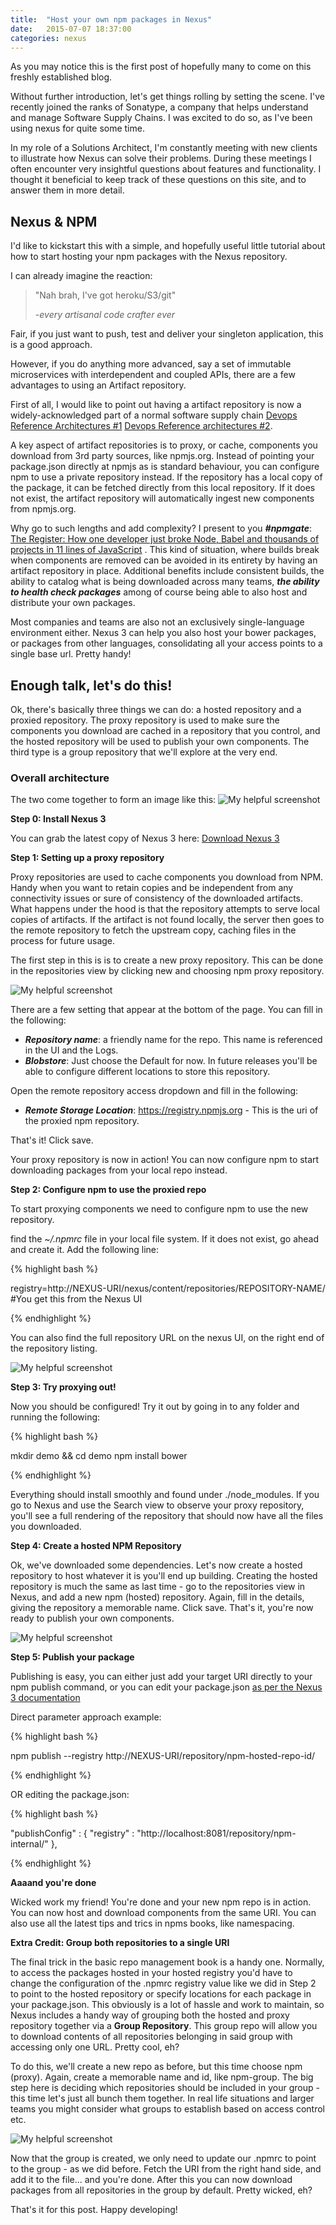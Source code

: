 ```yaml
---
title:  "Host your own npm packages in Nexus"
date:   2015-07-07 18:37:00
categories: nexus
---
```


As you may notice this is the first post of hopefully many to come on this freshly established blog. 

Without further introduction, let's get things rolling by setting the scene. I've recently joined the ranks of Sonatype, a company that helps understand and manage Software Supply Chains. I was excited to do so, as I've been using nexus for quite some time.

In my role of a Solutions Architect, I'm constantly meeting with new clients to illustrate how Nexus can solve their problems. During these meetings I often encounter very insightful questions about features and functionality. I thought it beneficial to keep track of these questions on this site, and to answer them in more detail.

## Nexus & NPM

I'd like to kickstart this with a simple, and hopefully useful little tutorial about how to start hosting your npm packages with the Nexus repository. 

I can already imagine the reaction:

> "Nah brah, I've got heroku/S3/git"
>
> -*every artisanal code crafter ever*

Fair, if you just want to push, test and deliver your singleton application, this is a good approach. 

However, if you do anything more advanced, say a set of immutable microservices with interdependent and coupled APIs, there are a few advantages to using an Artifact repository. 

First of all, I would like to point out having a artifact repository is now a widely-acknowledged part of a normal software supply chain [Devops Reference Architectures #1](www.slideshare.net/SonatypeCorp/nexus-and-continuous-delivery) [Devops Reference architectures #2](www.slideshare.net/SonatypeCorp/devops-and-continuous-delivery-reference-architectures).

A key aspect of artifact repositories is to proxy, or cache, components you download from 3rd party sources, like npmjs.org. Instead of pointing your package.json directly at npmjs as is standard behaviour, you can configure npm to use a private repository instead. If the repository has a local copy of the package, it can be fetched directly from this local repository. If it does not exist, the artifact repository will automatically ingest new components from npmjs.org. 

Why go to such lengths and add complexity? I present to you ***#npmgate***: [The Register: How one developer just broke Node, Babel and thousands of projects in 11 lines of JavaScript](www.theregister.co.uk/2016/03/23/npm_left_pad_chaos/) . This kind of situation, where builds break when components are removed can be avoided in its entirety by having an artifact repository in place. Additional benefits include consistent builds, the ability to catalog what is being downloaded across many teams, ***the ability to health check packages*** among of course being able to also host and distribute your own packages.

Most companies and teams are also not an exclusively single-language environment either. Nexus 3 can help you also host your bower packages, or packages from other languages, consolidating all your access points to a single base url. Pretty handy!

## Enough talk, let's do this!

Ok, there's basically three things we can do: a hosted repository and a proxied repository. The proxy repository is used to make sure the components you download are cached in a repository that you control, and the hosted repository will be used to publish your own components. The third type is a group repository that we'll explore at the very end.

### Overall architecture

The two come together to form an image like this:
![My helpful screenshot](/assets/images/proxy-repos.png)

**Step 0: Install Nexus 3**

You can grab the latest copy of Nexus 3 here:
[Download Nexus 3](http://www.sonatype.com/get-nexus-sonatype)

**Step 1: Setting up a proxy repository**

Proxy repositories are used to cache components you download from NPM. Handy when you want to retain copies and be independent from any connectivity issues or sure of consistency of the downloaded artifacts. What happens under the hood is that the repository attempts to serve local copies of artifacts. If the artifact is not found locally, the server then goes to the remote repository to fetch the upstream copy, caching files in the process for future usage.

The first step in this is is to create a new proxy repository. This can be done in the repositories view by clicking new and choosing npm proxy repository.

![My helpful screenshot](/assets/images/proxy-2.png)

There are a few setting that appear at the bottom of the page. You can fill in the following:
 
* ***Repository name***: a friendly name for the repo. This name is referenced in the UI and the Logs.
* ***Blobstore***: Just choose the Default for now. In future releases you'll be able to configure different locations to store this repository.

Open the remote repository access dropdown and fill in the following:

 * ***Remote Storage Location***: https://registry.npmjs.org - This is the uri of the proxied npm repository.

That's it! Click save.

Your proxy repository is now in action! You can now configure npm to start downloading packages from your local repo instead.

**Step 2: Configure npm to use the proxied repo**

To start proxying components we need to configure npm to use the new repository.

find the *~/.npmrc* file in your local file system. If it does not exist, go ahead and create it. Add the following line:

{% highlight bash %}

registry=http://NEXUS-URI/nexus/content/repositories/REPOSITORY-NAME/ #You get this from the Nexus UI

{% endhighlight %}

You can also find the full repository URL on the nexus UI, on the right end of the repository listing.

![My helpful screenshot](/assets/images/url-1.png)

**Step 3: Try proxying out!**

Now you should be configured! Try it out by going in to any folder and running the following:

{% highlight bash %}

mkdir demo && cd demo
npm install bower

{% endhighlight %}

Everything should install smoothly and found under ./node_modules. If you go to Nexus and use the Search view to observe your proxy repository, you'll see a full rendering of the repository that should now have all the files you downloaded.

**Step 4: Create a hosted NPM Repository**

Ok, we've downloaded some dependencies. Let's now create a hosted repository to host whatever it is you'll end up building. Creating the hosted repository is much the same as last time - go to the repositories view in Nexus, and add a new npm (hosted) repository. Again, fill in the details, giving the repository a memorable name. Click save. That's it, you're now ready to publish your own components.

![My helpful screenshot](/assets/images/hosted-1.png)


**Step 5: Publish your package**

Publishing is easy, you can either just add your target URI directly to your npm publish command, or you can edit your package.json [as per the Nexus 3 documentation](https://books.sonatype.com/nexus-book/3.0/reference/npm.html#npm-private-registries)

Direct parameter approach example:

{% highlight bash %}

npm publish --registry http://NEXUS-URI/repository/npm-hosted-repo-id/

{% endhighlight %}

OR editing the package.json:

{% highlight bash %}
 
  "publishConfig" : {
    "registry" : "http://localhost:8081/repository/npm-internal/"
  },

{% endhighlight %}

**Aaaand you're done**

Wicked work my friend! You're done and your new npm repo is in action. You can now host and download components from the same URI. You can also use all the latest tips and trics in npms books, like namespacing.

**Extra Credit: Group both repositories to a single URI**

The final trick in the basic repo management book is a handy one. Normally, to access the packages hosted in your hosted registry you'd have to change the configuration of the .npmrc registry value like we did in Step 2 to point to the hosted repository or specify locations for each package in your package.json. This obviously is a lot of hassle and work to maintain, so Nexus includes a handy way of grouping both the hosted and proxy repository together via a **Group Repository**. This group repo will allow you to download contents of all repositories belonging in said group with accessing only one URL. Pretty cool, eh?

To do this, we'll create a new repo as before, but this time choose npm (proxy). Again, create a memorable name and id, like npm-group. The big step here is deciding which repositories should be included in your group - this time let's just all bunch them together. In real life situations and larger teams you might consider what groups to establish based on access control etc.

![My helpful screenshot](/assets/images/group-1.png)

Now that the group is created, we only need to update our .npmrc to point to the group - as we did before. Fetch the URI from the right hand side, and add it to the file... and you're done. After this you can now download packages from all repositories in the group by default. Pretty wicked, eh?

That's it for this post. Happy developing!
